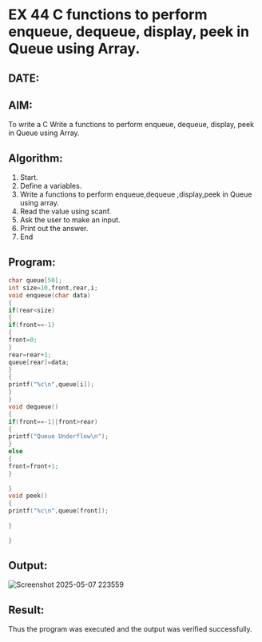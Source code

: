 # EX 44 C functions to perform enqueue, dequeue, display, peek in Queue using Array.
## DATE: 
## AIM:
To write a C Write a functions to perform enqueue, dequeue, display, peek in Queue using Array.

## Algorithm:
1. Start. 
2. Define a variables. 
3. Write a functions to perform enqueue,dequeue ,display,peek in Queue using array. 
4. Read the value using scanf. 
5. Ask the user to make an input. 
6. Print out the answer. 
7. End   

## Program:
```c program
char queue[50]; 
int size=10,front,rear,i; 
void enqueue(char data) 
{ 
if(rear<size) 
{ 
if(front==-1) 
{ 
front=0; 
} 
rear=rear+1; 
queue[rear]=data; 
} 
{ 
printf("%c\n",queue[i]); 
} 
} 
void dequeue() 
{  
if(front==-1||front>rear) 
{ 
printf("Queue Underflow\n"); 
} 
else 
{ 
front=front+1; 
} 
 
} 
void peek() 
{ 
printf("%c\n",queue[front]); 
 
} 
 
}
```

## Output:

![Screenshot 2025-05-07 223559](https://github.com/user-attachments/assets/ee8b9992-d1b1-4c5b-9274-6a9696e45f14)


## Result:
Thus the program was executed and the output was verified successfully.
